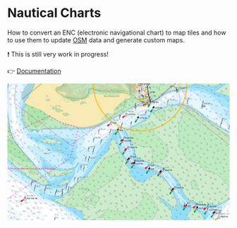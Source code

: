 # Nautical Charts

How to convert an ENC (electronic navigational chart) to map tiles and how to use them to update [OSM](https://www.openstreetmap.org/) data and generate custom maps.

:exclamation: This is still very work in progress!

:point_right: [Documentation](http://waddenzee.duckdns.org/download/)

![example map](img/example.png)
